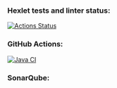 ### Hexlet tests and linter status:
[![Actions Status](https://github.com/AMOrlovSev/java-project-72/actions/workflows/hexlet-check.yml/badge.svg)](https://github.com/AMOrlovSev/java-project-72/actions)

### GitHub Actions:
[![Java CI](https://github.com/AMOrlovSev/java-project-72/actions/workflows/JavaCI.yml/badge.svg)](https://github.com/AMOrlovSev/java-project-72/actions/workflows/JavaCI.yml)

### SonarQube:

